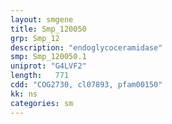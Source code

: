 ```yaml
---
layout: smgene
title: Smp_120050
grp: Smp_12
description: "endoglycoceramidase"
smp: Smp_120050.1
uniprot: "G4LVF2"
length:   771
cdd: "COG2730, cl07893, pfam00150"
kk: ns
categories: sm
---
```

